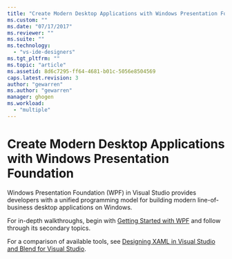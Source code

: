 ```yaml
---
title: "Create Modern Desktop Applications with Windows Presentation Foundation | Microsoft Docs"
ms.custom: ""
ms.date: "07/17/2017"
ms.reviewer: ""
ms.suite: ""
ms.technology: 
  - "vs-ide-designers"
ms.tgt_pltfrm: ""
ms.topic: "article"
ms.assetid: 8d6c7295-ff64-4681-b01c-5056e8504569
caps.latest.revision: 3
author: "gewarren"
ms.author: "gewarren"
manager: ghogen
ms.workload: 
  - "multiple"
---
```

# Create Modern Desktop Applications with Windows Presentation Foundation

Windows Presentation Foundation (WPF) in Visual Studio provides developers with a unified programming model for building modern line-of-business desktop applications on Windows.  

For in-depth walkthroughs, begin with [Getting Started with WPF](../designers/getting-started-with-wpf.md) and follow through its secondary topics.

For a comparison of available tools, see [Designing XAML in Visual Studio and Blend for Visual Studio](../designers/designing-xaml-in-visual-studio.md).